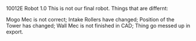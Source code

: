 10012E Robot 1.0
This is not our final robot.
Things that are differnt:

Mogo Mec is not correct;
Intake Rollers have changed;
Position of the Tower has changed;
Wall Mec is not finished in CAD;
Thing go messed up in export.

